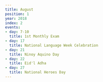 ```yaml
---
title: August
position: 1
year: 2018
index: 2
events:
- day: 7-10
  title: 1st Monthly Exam
- day: 17
  title: National Language Week Celebration
- day: 21
  title: Ninoy Aquino Day
- day: 22
  title: Eid'l Adha
- day: 27
  title: National Heroes Day
---
```


